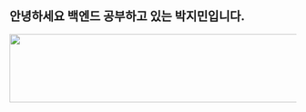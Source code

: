## 안녕하세요 백엔드 공부하고 있는 박지민입니다.
<a href="https://github.com/devxb/gitanimals">
  <img
    src="https://render.gitanimals.org/lines/pji-min"
    width="600"
    height="120"
  />
</a>

